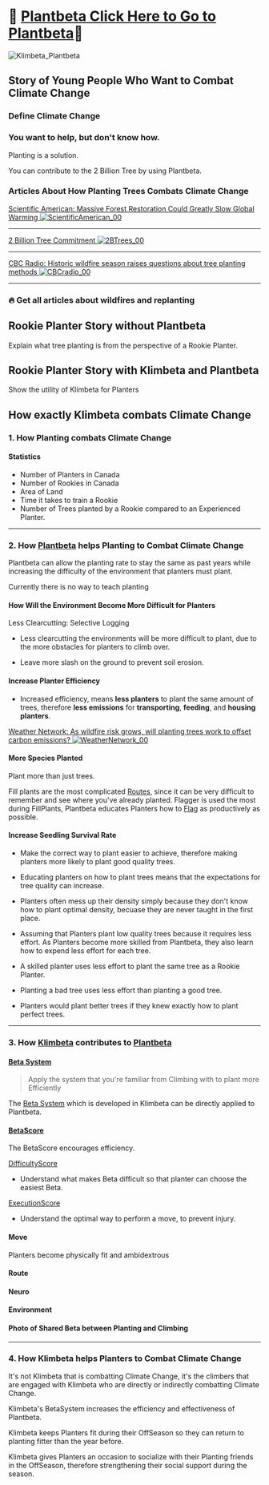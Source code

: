 # 🌲 [<envi>Plantbeta</envi> Click Here to Go to <envi>Plantbeta</envi>](https://klimbeta.github.io/plantbeta/)🌲

![Klimbeta_Plantbeta](/Klimbeta_Plantbeta.png)

<!-- Use an insane amount of links because this page is easily the most complicated part of the whole project and it ties everything together. Non-planters, non-climbers will need to be able to understand this page AskMom, AskAlex, AskLees-->



## Story of Young People Who Want to Combat Climate Change 

### Define Climate Change

<!-- Use Second Person Perspective in the Stories -->

### You want to help, but don't know how.

Planting is a solution.

You can contribute to the 2 Billion Tree by using Plantbeta.

### Articles About How Planting Trees Combats Climate Change 

[Scientific American: Massive Forest Restoration Could Greatly Slow Global Warming ![ScientificAmerican_00](/ScientificAmerican_00.png)](https://www.scientificamerican.com/article/massive-forest-restoration-could-greatly-slow-global-warming/
)

---

[2 Billion Tree Commitment ![2BTrees_00](/2BTrees_00.png)](https://www.canada.ca/en/campaign/2-billion-trees.html)

---

[CBC Radio: Historic wildfire season raises questions about tree planting methods ![CBCradio_00](/CBCradio_00.png)](https://www.cbc.ca/radio/thecurrent/wildfire-tree-planting-1.6979583)

---

### 🔥 Get all articles about wildfires and replanting

## Rookie Planter Story without <envi>Plantbeta</envi>

Explain what tree planting is from the perspective of a Rookie Planter.

## Rookie Planter Story with Klimbeta and <envi>Plantbeta</envi>

Show the utility of Klimbeta for Planters

## How exactly Klimbeta combats Climate Change

### 1. How Planting combats Climate Change

#### Statistics
- Number of Planters in Canada
- Number of Rookies in Canada
- Area of Land
- Time it takes to train a Rookie
- Number of Trees planted by a Rookie compared to an Experienced Planter.

---

### 2. How [<envi>Plantbeta</envi>]() helps Planting to Combat Climate Change

<envi>Plantbeta</envi> can allow the planting rate to stay the same as past years while increasing the difficulty of the environment that planters must plant. 

Currently there is no way to teach planting



#### How Will the Environment Become More Difficult for Planters

Less Clearcutting: Selective Logging
- Less clearcutting the environments will be more difficult to plant, due to the more obstacles for planters to climb over.

- Leave more slash on the ground to prevent soil erosion.


#### Increase Planter Efficiency
- Increased efficiency, means **less planters** to plant the same amount of trees, therefore **less emissions** for **transporting**, **feeding**, and **housing planters**.

[Weather Network: As wildfire risk grows, will planting trees work to offset carbon emissions? ![WeatherNetwork_00](/WeatherNetwork_00.png)](https://www.theweathernetwork.com/en/news/climate/solutions/as-wildfire-risk-grows-will-planting-trees-work-to-offset-carbon-emissions)

#### More Species Planted

Plant more than just trees.

Fill plants are the most complicated [<route>Routes</route>](reference/Route/RouteOverview), since it can be very difficult to remember and see where you've already planted. Flagger is used the most during FillPlants, <envi>Plantbeta</envi> educates Planters how to [Flag](https://klimbeta.github.io/plantbeta/reference/Route/Flag/Overview.html) as productively as possible.


#### Increase Seedling Survival Rate

- Make the correct way to plant easier to achieve, therefore making planters more likely to plant good quality trees.

- Educating planters on how to plant trees means that the expectations for tree quality can increase. 

- Planters often mess up their density simply because they don't know how to plant optimal density, becuase they are never taught in the first place.

- Assuming that Planters plant low quality trees because it requires less effort. As Planters become more skilled from Plantbeta, they also learn how to expend less effort for each tree.

- A skilled planter uses less effort to plant the same tree as a Rookie Planter.

- Planting a bad tree uses less effort than planting a good tree.

- Planters would plant better trees if they knew exactly how to plant perfect trees.

---

### 3. How [Klimbeta](/guide/What/WhatBetaComp) contributes to [Plantbeta](https://klimbeta.github.io/plantbeta/)




#### [Beta System](reference/Beta/WhatBetaSystem)

> Apply the system that you're familiar from Climbing with to plant more Efficiently 

The [Beta System](reference/Beta/WhatBetaSystem) which is developed in Klimbeta can be directly applied to Plantbeta.

#### [BetaScore](/reference/Score/Overview)

The BetaScore encourages efficiency.


[DifficultyScore](/reference/Score/Difficulty/Overview)
- Understand what makes Beta difficult so that planter can choose the easiest Beta.

[ExecutionScore](/reference/Score)
- Understand the optimal way to perform a move, to prevent injury.

#### Move

Planters become physically fit and ambidextrous

#### Route

#### Neuro

#### Environment


#### Photo of Shared Beta between Planting and Climbing

---

### 4. How Klimbeta helps Planters to Combat Climate Change

It's not Klimbeta that is combatting Climate Change, it's the climbers that are engaged with Klimbeta who are directly or indirectly combatting Climate Change.

Klimbeta's BetaSystem increases the efficiency and effectiveness of Plantbeta.

Klimbeta keeps Planters fit during their OffSeason so they can return to planting fitter than the year before.

Klimbeta gives Planters an occasion to socialize with their Planting friends in the OffSeason, therefore strengthening their social support during the season.







